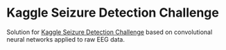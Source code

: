 Kaggle Seizure Detection Challenge
=========
Solution for [Kaggle Seizure Detection Challenge](http://www.kaggle.com/c/seizure-detection)
based on convolutional neural networks applied to raw EEG data.
